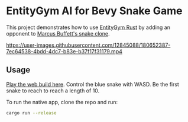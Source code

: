 # EntityGym AI for Bevy Snake Game

This project demonstrates how to use [EntityGym Rust](https://github.com/entity-neural-network/entity-gym-rs) by adding an opponent to [Marcus Buffett's snake clone](https://mbuffett.com/posts/bevy-snake-tutorial/).

https://user-images.githubusercontent.com/12845088/180652387-7ec64538-4bdd-4dc7-b83e-b37f17f31179.mp4

## Usage

[Play the web build here](https://cswinter.github.io/bevy_snake_ai/).
Control the blue snake with WASD.
Be the first snake to reach to reach a length of 10.

To run the native app, clone the repo and run:

```bash
cargo run --release
```
